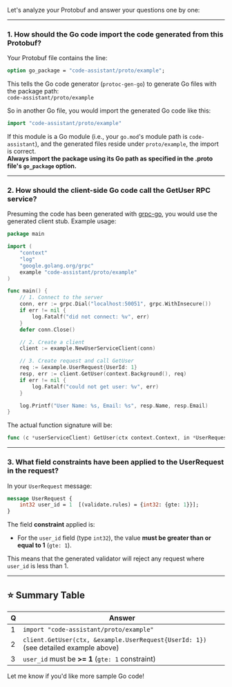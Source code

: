Let's analyze your Protobuf and answer your questions one by one:

---

### 1. How should the Go code import the code generated from this Protobuf?

Your Protobuf file contains the line:
```proto
option go_package = "code-assistant/proto/example";
```
This tells the Go code generator (`protoc-gen-go`) to generate Go files with the package path:  
`code-assistant/proto/example`

So in another Go file, you would import the generated Go code like this:
```go
import "code-assistant/proto/example"
```

If this module is a Go module (i.e., your `go.mod`'s module path is `code-assistant`), and the generated files reside under `proto/example`, the import is correct.  
**Always import the package using its Go path as specified in the .proto file's `go_package` option.**

---

### 2. How should the client-side Go code call the GetUser RPC service?

Presuming the code has been generated with [grpc-go](https://github.com/grpc/grpc-go), you would use the generated client stub. Example usage:

```go
package main

import (
    "context"
    "log"
    "google.golang.org/grpc"
    example "code-assistant/proto/example"
)

func main() {
    // 1. Connect to the server
    conn, err := grpc.Dial("localhost:50051", grpc.WithInsecure())
    if err != nil {
        log.Fatalf("did not connect: %v", err)
    }
    defer conn.Close()

    // 2. Create a client
    client := example.NewUserServiceClient(conn)

    // 3. Create request and call GetUser
    req := &example.UserRequest{UserId: 1}
    resp, err := client.GetUser(context.Background(), req)
    if err != nil {
        log.Fatalf("could not get user: %v", err)
    }

    log.Printf("User Name: %s, Email: %s", resp.Name, resp.Email)
}
```
The actual function signature will be:
```go
func (c *userServiceClient) GetUser(ctx context.Context, in *UserRequest, opts ...grpc.CallOption) (*UserResponse, error)
```

---

### 3. What field constraints have been applied to the UserRequest in the request?

In your `UserRequest` message:
```proto
message UserRequest {
    int32 user_id = 1  [(validate.rules) = {int32: {gte: 1}}];
}
```
The field **constraint** applied is:
- For the `user_id` field (type `int32`), the value **must be greater than or equal to 1** (`gte: 1`).

This means that the generated validator will reject any request where `user_id` is less than 1.

---

## :star: **Summary Table**

| Q | Answer |
|---|--------|
| 1 | `import "code-assistant/proto/example"` |
| 2 | `client.GetUser(ctx, &example.UserRequest{UserId: 1})` (see detailed example above) |
| 3 | `user_id` must be **>= 1** (`gte: 1` constraint) |

Let me know if you'd like more sample Go code!